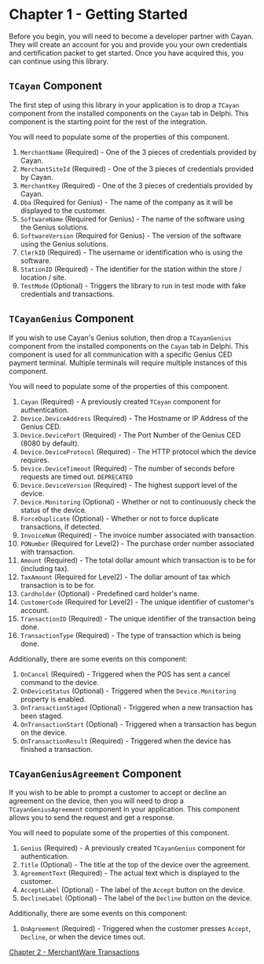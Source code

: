 # Chapter 1 - Getting Started

Before you begin, you will need to become a developer partner with Cayan. They will create an account for you and provide you your own credentials and certification packet to get started. Once you have acquired this, you can continue using this library.

## `TCayan` Component

The first step of using this library in your application is to drop a `TCayan` component from the installed components on the `Cayan` tab in Delphi. This component is the starting point for the rest of the integration.

You will need to populate some of the properties of this component.

1. `MerchantName` (Required) - One of the 3 pieces of credentials provided by Cayan.
2. `MerchantSiteId` (Required) - One of the 3 pieces of credentials provided by Cayan.
3. `MerchantKey` (Required) - One of the 3 pieces of credentials provided by Cayan.
4. `Dba` (Required for Genius) - The name of the company as it will be displayed to the customer.
5. `SoftwareName` (Required for Genius) - The name of the software using the Genius solutions.
6. `SoftwareVersion` (Required for Genius) - The version of the software using the Genius solutions.
7. `ClerkID` (Required) - The username or identification who is using the software.
8. `StationID` (Required) - The identifier for the station within the store / location / site.
9. `TestMode` (Optional) - Triggers the library to run in test mode with fake credentials and transactions.

## `TCayanGenius` Component

If you wish to use Cayan's Genius solution, then drop a `TCayanGenius` component from the installed components on the `Cayan` tab in Delphi. This component is used for all communication with a specific Genius CED payment terminal. Multiple terminals will require multiple instances of this component.

You will need to populate some of the properties of this component.

1. `Cayan` (Required) - A previously created `TCayan` component for authentication.
2. `Device.DeviceAddress` (Required) - The Hostname or IP Address of the Genius CED.
3. `Device.DevicePort` (Required) - The Port Number of the Genius CED (8080 by default).
4. `Device.DeviceProtocol` (Required) - The HTTP protocol which the device requires.
5. `Device.DeviceTimeout` (Required) - The number of seconds before requests are timed out. `DEPRECATED`
6. `Device.DeviceVersion` (Required) - The highest support level of the device.
7. `Device.Monitoring` (Optional) - Whether or not to continuously check the status of the device.
8. `ForceDuplicate` (Optional) - Whether or not to force duplicate transactions, if detected.
9. `InvoiceNum` (Required) - The invoice number associated with transaction.
10. `PONumber` (Required for Level2) - The purchase order number associated with transaction.
11. `Amount` (Required) - The total dollar amount which transaction is to be for (including tax).
12. `TaxAmount` (Required for Level2) - The dollar amount of tax which transaction is to be for.
13. `Cardholder` (Optional) - Predefined card holder's name.
14. `CustomerCode` (Required for Level2) - The unique identifier of customer's account.
15. `TransactionID` (Required) - The unique identifier of the transaction being done.
16. `TransactionType` (Required) - The type of transaction which is being done.

Additionally, there are some events on this component:

1. `OnCancel` (Required) - Triggered when the POS has sent a cancel command to the device.
2. `OnDeviceStatus` (Optional) - Triggered when the `Device.Monitoring` property is enabled.
3. `OnTransactionStaged` (Optional) - Triggered when a new transaction has been staged.
4. `OnTransactionStart` (Optional) - Triggered when a transaction has begun on the device.
5. `OnTransactionResult` (Required) - Triggered when the device has finished a transaction.

## `TCayanGeniusAgreement` Component

If you wish to be able to prompt a customer to accept or decline an agreement on the device, then you will need to drop a `TCayanGeniusAgreement` component in your application. This component allows you to send the request and get a response.

You will need to populate some of the properties of this component.

1. `Genius` (Required) - A previously created `TCayanGenius` component for authentication.
2. `Title` (Optional) - The title at the top of the device over the agreement.
3. `AgreementText` (Required) - The actual text which is displayed to the customer.
4. `AcceptLabel` (Optional) - The label of the `Accept` button on the device.
5. `DeclineLabel` (Optional) - The label of the `Decline` button on the device.

Additionally, there are some events on this component:

1. `OnAgreement` (Required) - Triggered when the customer presses `Accept`, `Decline`, or when the device times out.


[Chapter 2 - MerchantWare Transactions](./Readme/Chapter%202%20-%20MerchantWare%20Transactions.md)

